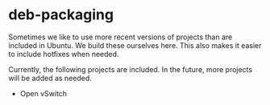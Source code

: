 # deb-packaging

Sometimes we like to use more recent versions of projects than are
included in Ubuntu. We build these ourselves here. This also makes
it easier to include hotfixes when needed.

Currently, the following projects are included. In the future, more
projects will be added as needed.

* Open vSwitch
